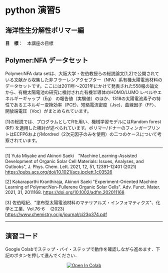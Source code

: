 # python 演習5
## 海洋性生分解性ポリマー編


**目　標**：　本講座の目標

## Polymer:NFA データセット
Polymer:NFA data setは、大阪大学・佐伯教授らの総説論文[1,2]で公開されている文献から収集した非フラーレンアクセプター（NFA）系有機太陽電池材料のデータセットです。ここには2011年～2021年にかけて発表された558報の論文から、有機太陽電池の研究に検討された有機半導体のHOMO/LUMO レベルやエネルギーギャップ（Eg） の報告値（実験値）のほか、1318の太陽電池素子の特性であるエネルギー変換効率（PCE)、短絡電流密度（Jsc)、曲線因子（FF）、開放端電圧（Voc）がまとめられています。

[1]の総説では、プログラムとしてRを用い、機械学習モデルにはRandom forest (RF) を適用した検討が述べられています。ポリマー/ドナーのフィンガープリントはECFP6およびMordred（2次元因子のみを使用）の二つのケースについて考察されています。

---
[1] Yuta Miyake and Akinori Saeki　"Machine Learning-Assisted Development of Organic Solar Cell Materials: Issues, Analyses, and Outlooks", J. Phys. Chem. Lett. 2021, 12, 51, 12391–12401 (2021) https://pubs.acs.org/doi/10.1021/acs.jpclett.1c03526

[2] Kakaraparthi Kranthiraja, Akinori Saeki  "Experiment-Oriented Machine Learning of Polymer:Non-Fullerene Organic Solar Cells". Adv. Funct. Mater. 2021, 31, 2011168. https://doi.org/10.1002/adfm.202011168

[3] 佐伯昭紀、"塗布型太陽電池材料のマテリアルズ・インフォマティクス"、化学と工業、Vol.76-6　 (2023) https://www.chemistry.or.jp/journal/ci23p374.pdf



<hr>

## 演習コード
Google Colabでステップ・バイ・ステップで動作を確認しながら進めます．下記のボタンを押して進んでください．

<div align="center">
  <a href="https://colab.research.google.com/github/ARIM-Training/Training_python_6/blob/main/有機太陽電池編.ipynb">
  <img src="https://colab.research.google.com/assets/colab-badge.svg" alt="Open In Colab"/>
</a>
</div>

